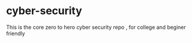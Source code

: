 # cyber-security
This is the core zero to hero cyber security repo , for college and beginer friendly
